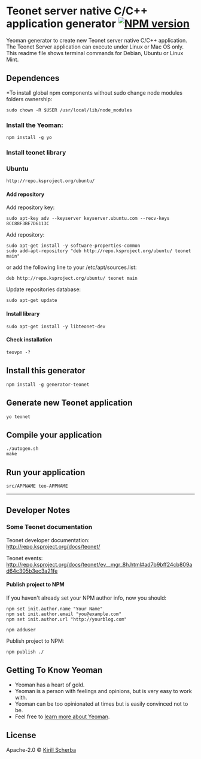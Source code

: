 # Teonet server native C/C++ application generator [![NPM version][npm-image]][npm-url]

Yeoman generator to create new Teonet server native C/C++ application. The Teonet 
Server application can execute under Linux or Mac OS only. This readme file 
shows terminal commands for Debian, Ubuntu or Linux Mint.

## Dependences


*To install global npm components without sudo change node modules folders ownership:

    sudo chown -R $USER /usr/local/lib/node_modules

### Install the Yeoman:

    npm install -g yo


### Install teonet library

### Ubuntu

    http://repo.ksproject.org/ubuntu/

#### Add repository

Add repository key:  

    sudo apt-key adv --keyserver keyserver.ubuntu.com --recv-keys 8CC88F3BE7D6113C
    
Add repository:    

    sudo apt-get install -y software-properties-common
    sudo add-apt-repository "deb http://repo.ksproject.org/ubuntu/ teonet main"
    
or add the following line to your /etc/apt/sources.list:  

    deb http://repo.ksproject.org/ubuntu/ teonet main
    
Update repositories database:    
    
    sudo apt-get update

#### Install library

    sudo apt-get install -y libteonet-dev

#### Check installation

    teovpn -?


## Install this generator

    npm install -g generator-teonet


## Generate new Teonet application

    yo teonet


## Compile your application

    ./autogen.sh
    make


## Run your application

    src/APPNAME teo-APPNAME


<hr>

## Developer Notes

### Some Teonet documentation
  
Teonet developer documentation:  
http://repo.ksproject.org/docs/teonet/
  
Teonet events:  
http://repo.ksproject.org/docs/teonet/ev__mgr_8h.html#ad7b9bff24cb809ad64c305b3ec3a21fe


#### Publish project to NPM

If you haven't already set your NPM author info, now you should:

    npm set init.author.name "Your Name"
    npm set init.author.email "you@example.com"
    npm set init.author.url "http://yourblog.com"
    
    npm adduser

Publish project to NPM:

    npm publish ./


## Getting To Know Yeoman

 * Yeoman has a heart of gold.
 * Yeoman is a person with feelings and opinions, but is very easy to work with.
 * Yeoman can be too opinionated at times but is easily convinced not to be.
 * Feel free to [learn more about Yeoman](http://yeoman.io/).

## License

Apache-2.0 © [Kirill Scherba](https://gitlab.ksproject.org)


[npm-image]: https://badge.fury.io/js/generator-teonet.svg
[npm-url]: https://npmjs.org/package/generator-teonet
[travis-image]: https://travis-ci.org//generator-teonet.svg?branch=master
[travis-url]: https://travis-ci.org//generator-teonet
[daviddm-image]: https://david-dm.org//generator-teonet.svg?theme=shields.io
[daviddm-url]: https://david-dm.org//generator-teonet
[coveralls-image]: https://coveralls.io/repos//generator-teonet/badge.svg
[coveralls-url]: https://coveralls.io/r//generator-teonet
